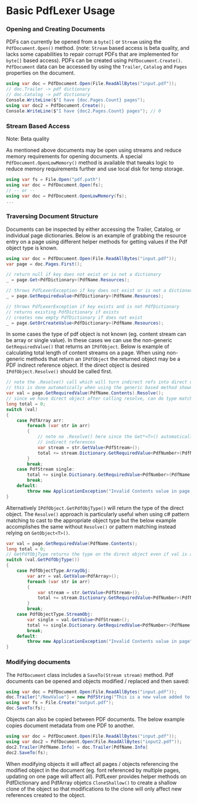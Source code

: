 # Basic PdfLexer Usage

### Opening and Creating Documents

PDFs can currently be opened from a `byte[]` or `Stream` using the `PdfDocument.Open()` method. (note: `Stream` based access is beta quality, and lacks some capabilities to repair corrupt PDFs that are implemented for `byte[]` based access). PDFs can be created using `PdfDocument.Create()`. `PdfDocument` data can be accessed by using the `Trailer`, `Catalog` and `Pages` properties on the document.

```csharp
using var doc = PdfDocument.Open(File.ReadAllBytes("input.pdf"));
// doc.Trailer -> pdf dictionary
// doc.Catalog -> pdf dictionary
Console.WriteLine($"I have {doc.Pages.Count} pages");
using var doc2 = PdfDocument.Create();
Console.WriteLine($"I have {doc2.Pages.Count} pages"); // 0
```

### Stream Based Access

Note: Beta quality

As mentioned above documents may be open using streams and reduce memory requirements for opening documents. A special `PdfDocument.OpenLowMemory()` method is available that tweaks logic to reduce memory requirements further and use local disk for temp storage.

```csharp
using var fs = File.Open("pdf.path")
using var doc = PdfDocument.Open(fs);
// -- or --
using var doc = PdfDocument.OpenLowMemory(fs);
...
```

### Traversing Document Structure

Documents can be inspected by either accessing the Trailer, Catalog, or individual page dictionaries. Below is an example of grabbing the resource entry on a page using different helper methods for getting values if the Pdf object type is known.

```csharp
using var doc = PdfDocument.Open(File.ReadAllBytes("input.pdf"));
var page = doc.Pages.First();

// return null if key does not exist or is not a dictionary
_ = page.Get<PdfDictionary>(PdfName.Resources);

// throws PdfLexerException if key does not exist or is not a dictionary
_ = page.GetRequiredvalue<PdfDictionary>(PdfName.Resources);

// throws PdfLexerException if key exists and is not PdfDictionary
// returns existing PdfDictionary if exists
// creates new empty PdfDictionary if does not exist
_ = page.GetOrCreateValue<PdfDictionary>(PdfName.Resources);
```

In some cases the type of pdf object is not known (eg. content stream can be array or single value). In these cases we can use the non-generic `GetRequiredValue()` that returns an `IPdfObject`. Below is example of calculating total length of content streams on a page. When using non-generic methods that return an `IPdfObject` the returned object may be a PDF indirect reference object. If the direct object is desired `IPdfObject.Resolve()` should be called first.

```csharp
// note the .Resolve() call which will turn indirect refs into direct objects
// this is done automatically when using the generic based method shown above
var val = page.GetRequiredValue(PdfName.Contents).Resolve();
// since we have direct object after calling resolve, can do type matching in c# for different options
long total = 0;
switch (val)
{
    case PdfArray arr:
        foreach (var str in arr)
        {
            // note no .Resolve() here since the Get*<T>() automatically resolve
            // indirect references
            var stream = str.GetValue<PdfStream>();
            total += stream.Dictionary.GetRequiredValue<PdfNumber>(PdfName.Length);
        }
        break;
    case PdfStream single:
        total += single.Dictionary.GetRequiredValue<PdfNumber>(PdfName.Length);
        break;
    default:
        throw new ApplicationException("Invalid Contents value in page:" + val.Type);
}
```

Alternatively `IPdfObject.GetPdfObjType()` will return the type of the direct object. The `Resolve()` approach is particularly useful when using c# pattern matching to cast to the appropriate object type but the below example accomplishes the same without `Resolve()` or pattern matching instead relying on `GetObject<T>()`.

```csharp
var val = page.GetRequiredValue(PdfName.Contents);
long total = 0;
// GetPdfObjType returns the type on the direct object even if val is an indirect object
switch (val.GetPdfObjType())
{
    case PdfObjectType.ArrayObj:
        var arr = val.GetValue<PdfArray>();
        foreach (var str in arr)
        {
            var stream = str.GetValue<PdfStream>();
            total += stream.Dictionary.GetRequiredValue<PdfNumber>(PdfName.Length);
        }
        break;
    case PdfObjectType.StreamObj:
        var single = val.GetValue<PdfStream>();
        total += single.Dictionary.GetRequiredValue<PdfNumber>(PdfName.Length);
        break;
    default:
        throw new ApplicationException("Invalid Contents value in page");
}
```

### Modifying documents

The `PdfDocument` class includes a `SaveTo(Stream stream)` method. Pdf documents can be opened and objects modified / replaced and then saved:

```csharp
using var doc = PdfDocument.Open(File.ReadAllBytes("input.pdf"));
doc.Trailer["/NewValue"] = new PdfString("This is a new value added to existing pdf.");
using var fs = File.Create("output.pdf");
doc.SaveTo(fs);
```

Objects can also be copied between PDF documents. The below example copies document metadata from one PDF to another.

```csharp
using var doc = PdfDocument.Open(File.ReadAllBytes("input.pdf"));
using var doc2 = PdfDocument.Open(File.ReadAllBytes("input2.pdf"));
doc2.Trailer[PdfName.Info] = doc.Trailer[PdfName.Info]
doc2.SaveTo(fs);
```

When modifying objects it will affect all pages / objects referencing the modified object in the document (eg. font referenced by multiple pages, updating on one page will affect all). PdfLexer provides helper methods on PdfDictionary and PdfArray objetcs `CloneShallow()` to create a shallow clone of the object so that modifications to the clone will only affect new references created to the object.
